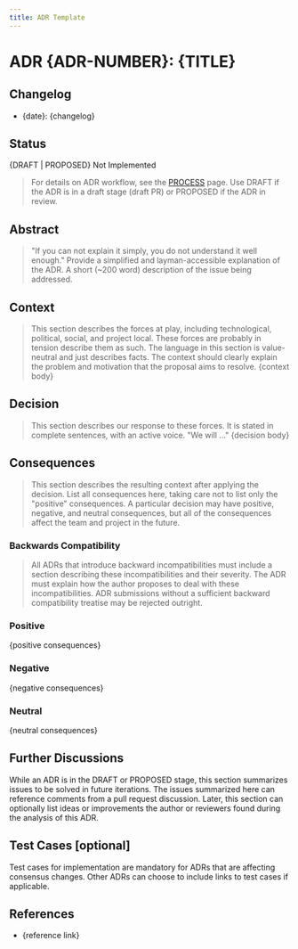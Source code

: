```yaml
---
title: ADR Template
---
```


# ADR {ADR-NUMBER}: {TITLE}

## Changelog

- {date}: {changelog}

## Status

{DRAFT | PROPOSED} Not Implemented

> For details on ADR workflow, see the [PROCESS](./PROCESS.md#adr-status) page.
> Use DRAFT if the ADR is in a draft stage (draft PR) or PROPOSED if the ADR in review.

## Abstract

> "If you can not explain it simply, you do not understand it well enough." Provide a simplified and layman-accessible explanation of the ADR.
> A short (~200 word) description of the issue being addressed.

## Context

> This section describes the forces at play, including technological, political, social, and project local. These forces are probably in tension describe them as such. The language in this section is value-neutral and just describes facts. The context should clearly explain the problem and motivation that the proposal aims to resolve.
> {context body}

## Decision

> This section describes our response to these forces. It is stated in complete sentences, with an active voice. "We will ..."
> {decision body}

## Consequences

> This section describes the resulting context after applying the decision. List all consequences here, taking care not to list only the "positive" consequences. A particular decision may have positive, negative, and neutral consequences, but all of the consequences affect the team and project in the future.

### Backwards Compatibility

> All ADRs that introduce backward incompatibilities must include a section describing these incompatibilities and their severity. The ADR must explain how the author proposes to deal with these incompatibilities. ADR submissions without a sufficient backward compatibility treatise may be rejected outright.

### Positive

{positive consequences}

### Negative

{negative consequences}

### Neutral

{neutral consequences}

## Further Discussions

While an ADR is in the DRAFT or PROPOSED stage, this section summarizes issues to be solved in future iterations. The issues summarized here can reference comments from a pull request discussion.
Later, this section can optionally list ideas or improvements the author or reviewers found during the analysis of this ADR.

## Test Cases [optional]

Test cases for implementation are mandatory for ADRs that are affecting consensus changes. Other ADRs can choose to include links to test cases if applicable.

## References

- {reference link}
